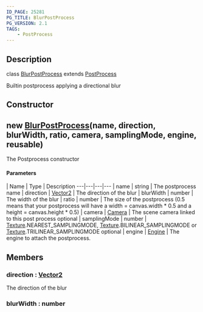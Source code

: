 ```yaml
---
ID_PAGE: 25281
PG_TITLE: BlurPostProcess
PG_VERSION: 2.1
TAGS:
    - PostProcess
---
```

## Description

class [BlurPostProcess](/classes/2.4/BlurPostProcess) extends [PostProcess](/classes/2.4/PostProcess)

Builtin postprocess applying a directional blur

## Constructor

## new [BlurPostProcess](/classes/2.4/BlurPostProcess)(name, direction, blurWidth, ratio, camera, samplingMode, engine, reusable)

The Postprocess constructor

#### Parameters
 | Name | Type | Description
---|---|---|---
 | name | string |    The postprocess name
 | direction | [Vector2](/classes/2.4/Vector2) |    The direction of the blur
 | blurWidth | number |    The width of the blur
 | ratio | number |    The size of the postprocess (0.5 means that your postprocess will have a width = canvas.width * 0.5 and a height = canvas.height * 0.5)
 | camera | [Camera](/classes/2.4/Camera) |    The scene camera linked to this post process
optional | samplingMode | number |    [Texture](/classes/2.4/Texture).NEAREST_SAMPLINGMODE, [Texture](/classes/2.4/Texture).BILINEAR_SAMPLINGMODE or [Texture](/classes/2.4/Texture).TRILINEAR_SAMPLINGMODE
optional | engine | [Engine](/classes/2.4/Engine) |    The engine to attach the postprocess.
## Members

### direction : [Vector2](/classes/2.4/Vector2)

The direction of the blur

### blurWidth : number



